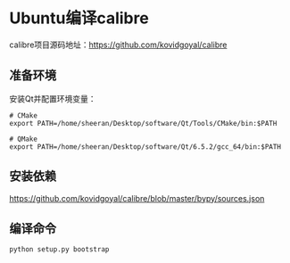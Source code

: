 # Ubuntu编译calibre

calibre项目源码地址：https://github.com/kovidgoyal/calibre

## 准备环境

安装Qt并配置环境变量：

```
# CMake
export PATH=/home/sheeran/Desktop/software/Qt/Tools/CMake/bin:$PATH

# QMake
export PATH=/home/sheeran/Desktop/software/Qt/6.5.2/gcc_64/bin:$PATH
```

## 安装依赖

https://github.com/kovidgoyal/calibre/blob/master/bypy/sources.json

## 编译命令

```
python setup.py bootstrap
```